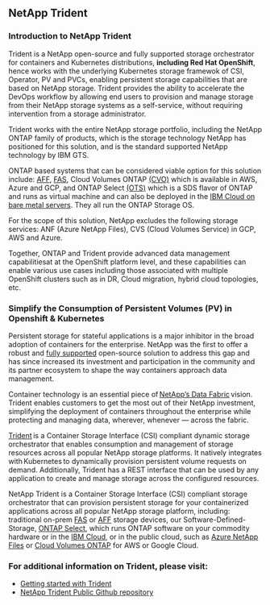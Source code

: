 ## NetApp Trident 

### Introduction to NetApp Trident

Trident is a NetApp open-source and fully supported storage orchestrator for containers and Kubernetes distributions, **including Red Hat OpenShift**, hence works with the underlying Kubernetes storage framewok of CSI, Operator, PV and PVCs, enabling persistent storage capabilities that are based on NetApp storage.
Trident provides the ability to accelerate the DevOps workflow by allowing end users to provision and manage storage from their NetApp storage systems as a self-service, without requiring intervention from a storage administrator.

Trident works with the entire NetApp storage portfolio, including the NetApp ONTAP family of products, which is the storage technology NetApp has positioned for this solution, and is the standard supported NetApp technology by IBM GTS.

ONTAP based systems that can be considered viable option for this solution include: [AFF](https://www.netapp.com/data-storage/aff-a-series/), [FAS](https://www.netapp.com/data-storage/fas/), Cloud Volumes ONTAP [(CVO)](https://cloud.netapp.com/ontap-cloud) which is available in AWS, Azure and GCP, and ONTAP Select [(OTS)](https://www.netapp.com/data-management/software-defined-storage-ontap-select/) which is a SDS flavor of ONTAP and runs as virtual machine and can also be deployed in the [IBM Cloud on bare metal servers](https://cloud.ibm.com/docs/vmwaresolutions?topic=vmwaresolutions-netapp&mhsrc=ibmsearch_a&mhq=ONTAP%20Select). They all run the ONTAP Storage OS. 

For the scope of this solution, NetApp excludes the following storage services: ANF (Azure NetApp Files), CVS (Cloud Volumes Service) in GCP, AWS and Azure.

Together, ONTAP and Trident provide advanced data management capabilitiesat at the OpenShift platform level, and these capabilities can enable various use cases including those associated with multiple OpenShift clusters such as in DR, Cloud migration, hybrid cloud topologies, etc.


### Simplify the Consumption of Persistent Volumes (PV) in Openshift & Kubernetes

Persistent storage for stateful applications is a major inhibitor in the broad adoption of containers for the enterprise. NetApp was the first to offer a robust and [fully supported](https://netapp-trident.readthedocs.io/) open-source solution to address this gap and has since increased its investment and participation in the community and its partner ecosystem to shape the way containers approach data management. 

Container technology is an essential piece of [NetApp’s Data Fabric](https://www.netapp.com/us/info/what-is-data-fabric.aspx) vision. Trident enables customers to get the most out of their NetApp investment, simplifying the deployment of containers throughout the enterprise while protecting and managing data, wherever, whenever — across the fabric. 

[Trident](https://github.com/netapp/trident) is a Container Storage Interface (CSI) compliant dynamic storage orchestrator that enables consumption and management of storage resources across all popular NetApp storage platforms. It natively integrates with Kubernetes to dynamically provision persistent volume requests on demand. Additionally, Trident has a REST interface that can be used by any application to create and manage storage across the configured resources. 

NetApp Trident is a Container Storage Interface (CSI) compliant storage orchestrator that can provision persistent storage for your containerized applications across all popular NetApp storage platform, including: traditional on-prem [FAS](https://www.netapp.com/data-storage/fas/) or [AFF](https://www.netapp.com/data-storage/aff-a-series/) storage devices, our Software-Defined-Storage, [ONTAP Select](https://www.netapp.com/data-management/software-defined-storage-ontap-select/), which runs ONTAP software on your commodity hardware or in the [IBM Cloud](https://cloud.ibm.com), or in the public cloud, such as [Azure NetApp Files](https://cloud.netapp.com/azure-netapp-files) or [Cloud Volumes ONTAP](https://cloud.netapp.com/ontap-cloud) for AWS or  Google Cloud.

### For additional information on Trident, please visit:

* [Getting started with Trident](https://netapp.io/persistent-storage-provisioner-for-kubernetes/)
* [NetApp Trident Public Github repository](https://github.com/NetApp/trident/blob/stable/v21.01/docs/kubernetes/index.rst)
